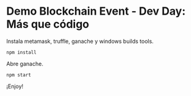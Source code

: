 # Demo Blockchain Event - Dev Day: Más que código

Instala metamask, truffle, ganache y windows builds tools. 
```
npm install
```

Abre ganache.

```
npm start
```

¡Enjoy!

